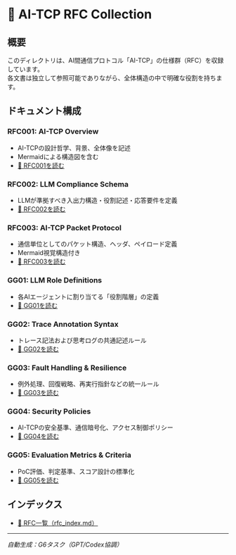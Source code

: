 # 📘 AI-TCP RFC Collection

## 概要
このディレクトリは、AI間通信プロトコル「AI-TCP」の仕様群（RFC）を収録しています。  
各文書は独立して参照可能でありながら、全体構造の中で明確な役割を持ちます。

## ドキュメント構成

### RFC001: AI-TCP Overview
- AI-TCPの設計哲学、背景、全体像を記述
- Mermaidによる構造図を含む
- [📄 RFC001を読む](./001_ai_tcp_overview.md)

### RFC002: LLM Compliance Schema
- LLMが準拠すべき入出力構造・役割記述・応答要件を定義
- [📄 RFC002を読む](./002_llm_compliance.md)

### RFC003: AI-TCP Packet Protocol
- 通信単位としてのパケット構造、ヘッダ、ペイロード定義
- Mermaid視覚構造付き
- [📄 RFC003を読む](./003_packet_definition.md)

### GG01: LLM Role Definitions
- 各AIエージェントに割り当てる「役割階層」の定義
- [📄 GG01を読む](./GG01_llm_roles.md)

### GG02: Trace Annotation Syntax
- トレース記法および思考ログの共通記述ルール
- [📄 GG02を読む](./GG02_trace_annotation.md)

### GG03: Fault Handling & Resilience
- 例外処理、回復戦略、再実行指針などの統一ルール
- [📄 GG03を読む](./GG03_fault_handling.md)

### GG04: Security Policies
- AI-TCPの安全基準、通信暗号化、アクセス制御ポリシー
- [📄 GG04を読む](./GG04_security_policy.md)

### GG05: Evaluation Metrics & Criteria
- PoC評価、判定基準、スコア設計の標準化
- [📄 GG05を読む](./GG05_evaluation_metrics.md)

## インデックス
- [📂 RFC一覧（rfc_index.md）](./rfc_index.md)

---
*自動生成：G6タスク（GPT/Codex協調）*